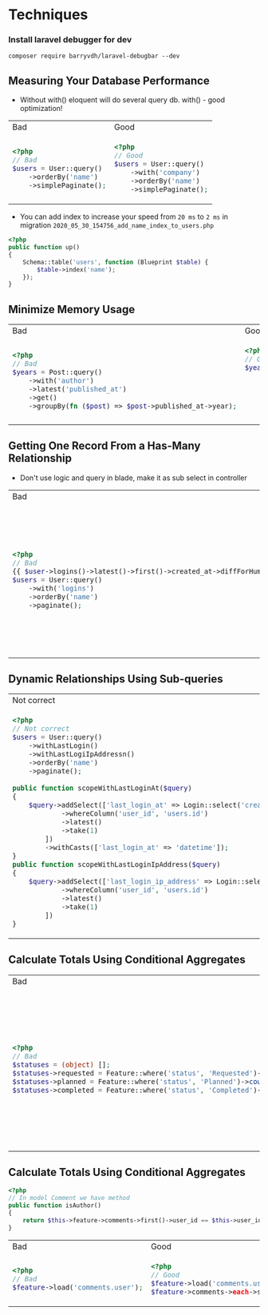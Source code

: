 # Techniques

### Install laravel debugger for dev
```shell
composer require barryvdh/laravel-debugbar --dev
```

## Measuring Your Database Performance
* Without with() eloquent will do several query db. with() - good optimization!

<table><tr><td> Bad </td> <td> Good </td></tr><tr><td>

```php
<?php
// Bad
$users = User::query()
    ->orderBy('name')
    ->simplePaginate();
```
</td><td>

```php
<?php
// Good
$users = User::query()
    ->with('company')
    ->orderBy('name')
    ->simplePaginate();
```
</td></tr></table>

* You can add index to increase your speed from `20 ms` to `2 ms` in migration `2020_05_30_154756_add_name_index_to_users.php`
```php
<?php
public function up()
{
    Schema::table('users', function (Blueprint $table) {
        $table->index('name');
    });
}
```

## Minimize Memory Usage
<table><tr><td> Bad </td> <td> Good </td></tr><tr><td>

```php
<?php
// Bad
$years = Post::query()
    ->with('author')
    ->latest('published_at')
    ->get()
    ->groupBy(fn ($post) => $post->published_at->year);
```
</td><td>

```php
<?php
// Good
$years = Post::query()
    ->select('id', 'title', 'slug', 'published_at', 'author_id')
    ->with('author:id,name')
    ->latest('published_at')
    ->get()
    ->groupBy(fn ($post) => $post->published_at->year);
```
</td></tr></table>

## Getting One Record From a Has-Many Relationship
* Don't use logic and query in blade, make it as sub select in controller
<table><tr><td> Bad </td> <td> Good </td></tr><tr><td>

```php
<?php
// Bad
{{ $user->logins()->latest()->first()->created_at->diffForHumans() }}
$users = User::query()
    ->with('logins')
    ->orderBy('name')
    ->paginate();
```
</td><td>

```php
<?php
// Good
$users = User::query()
    ->withLastLoginAt()
    ->orderBy('name')
    ->paginate();

public function scopeWithLastLoginAt($query)
{
    $query->addSelect(['last_login_at' => Login::select('created_at')
            ->whereColumn('user_id', 'users.id')
            ->latest()
            ->take(1)
        ])
        ->withCasts(['last_login_at' => 'datetime']);
}
```
</td></tr></table>

## Dynamic Relationships Using Sub-queries
<table><tr><td> Not correct </td> <td> Good </td></tr><tr><td>

```php
<?php
// Not correct
$users = User::query()
    ->withLastLogin()
    ->withLastLogiIpAddressn()
    ->orderBy('name')
    ->paginate();
    
public function scopeWithLastLoginAt($query)
{
    $query->addSelect(['last_login_at' => Login::select('created_at')
            ->whereColumn('user_id', 'users.id')
            ->latest()
            ->take(1)
        ])
        ->withCasts(['last_login_at' => 'datetime']);
}
public function scopeWithLastLoginIpAddress($query)
{
    $query->addSelect(['last_login_ip_address' => Login::select('created_ip_address')
            ->whereColumn('user_id', 'users.id')
            ->latest()
            ->take(1)
        ])
}
```
</td><td>

```php
<?php
// Good
$users = User::query()
    ->withLastLogin()
    ->orderBy('name')
    ->paginate();

public function lastLogin()
{
    return $this->belongsTo(Login::class);
}

public function scopeWithLastLogin($query)
{
    $query->addSelect(['last_login_id' => Login::select('id')
        ->whereColumn('user_id', 'users.id')
        ->latest()
        ->take(1),
    ])->with('lastLogin');
}
```
</td></tr></table>

## Calculate Totals Using Conditional Aggregates
<table><tr><td> Bad </td> <td> Good </td></tr><tr><td>

```php
<?php
// Bad
$statuses = (object) [];
$statuses->requested = Feature::where('status', 'Requested')->count();
$statuses->planned = Feature::where('status', 'Planned')->count();
$statuses->completed = Feature::where('status', 'Completed')->count();
```
</td><td>

```php
<?php
// Good
if (config('database.default') == 'mysql' || config('database.default') == 'sqlite') {
    $statuses = Feature::toBase()
        ->selectRaw("count(case when status = 'Requested' then 1 end) as requested")
        ->selectRaw("count(case when status = 'Planned' then 1 end) as planned")
        ->selectRaw("count(case when status = 'Completed' then 1 end) as completed")
        ->first();
}

if (config('database.default') == 'pgsql') {
    $statuses = Feature::toBase()
        ->selectRaw("count(*) filter (where status = 'Requested') as requested")
        ->selectRaw("count(*) filter (where status = 'Planned') as planned")
        ->selectRaw("count(*) filter (where status = 'Completed') as completed")
        ->first();
}
```
</td></tr></table>

## Calculate Totals Using Conditional Aggregates
```php
<?php
// In model Comment we have method
public function isAuthor()
{
    return $this->feature->comments->first()->user_id == $this->user_id;
}
```
<table><tr><td> Bad </td> <td> Good </td></tr><tr><td>

```php
<?php
// Bad
$feature->load('comments.user');
```
</td><td>

```php
<?php
// Good
$feature->load('comments.user');
$feature->comments->each->setRelation('feature', $feature);
```
</td></tr></table>
